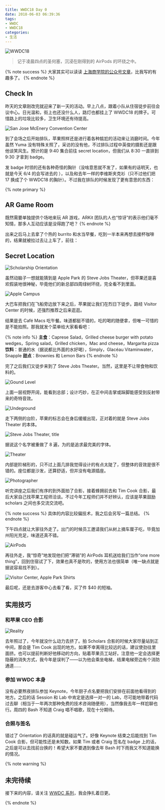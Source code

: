 ```yaml
---
title: WWDC18 Day 0
date: 2018-06-03 06:39:36
tags:
- WWDC
- WWDC18
categories:
- 生活
---
```


![WWDC18](https://user-images.githubusercontent.com/10842684/40917025-ade9f4f2-67b6-11e8-8ca5-ed1556894771.jpg)

> 记于凌晨四点的圣何塞，沉浸在刚得到的 AirPods 的环绕之中。

<!-- more -->

{% note success %}
大家其实可以读读 [上海商学院的公众号文章](https://mp.weixin.qq.com/s/l5qEph47Tz2SVVVV9xMEHA)，比我写的有趣多了。
{% endnote %}

## Check In

昨天的文章刚改完就迎来了新一天的活动。早上八点，跟着小队从住宿徒步前往会议中心。日光温和，街上也还没什么人，路灯也都挂上了 WWDC18 的牌子。可惜路上的垃圾比较多，卫生环境还有待提高。

![San Jose McEnery Convention Center](https://user-images.githubusercontent.com/10842684/40917027-ae24573c-67b6-11e8-868d-d53f8ef04c3d.jpg)

到了会场之后开始排队，苹果照样还是进行着各种尴尬的活动来让消磨时间。今年虽然 Yuma 没有特殊关照了，采访的没有他，不过排队过程中英俊的摄影还是跟他谈笑风生。预计的是 9:40 集合前往 secret location，但我们从 8:30 一直排到 9:30 才拿到 badge。

发 badge 时领的还有各种奇怪的胸针（没啥意思就不发了，如果有的话明天，也就是今天 6/4 的会写进去的 ），以及和去年一样的李维斯夹克衫（只不过他们把 17 换成了个 WWDC18 的胸针）。不过我在排队的时候发现了更有意思的东西：

{% note primary %}
## AR Game Room

既然需要单独提供个场地来玩 AR 游戏，ARKit 团队的人也“惊讶”的表示他们毫不知情，那多人互动应该是没得跑了吧？
{% endnote %}

出来之后马上去拿了个热的 burrito 和水当早餐，吃到一半本来再想去接杯咖啡的，结果就被拉过去让上车了，前往：

## Secret Location

![Scholarship Orientation](https://user-images.githubusercontent.com/10842684/40917028-ae3d1880-67b6-11e8-80df-d6b569400641.jpg)

虽然动脑子一想就能猜到是 Apple Park 的 Steve Jobs Theater，但苹果还是喜欢假装地很神秘，毕竟他们的新总部四周绿树环绕，完全看不到里面。

![Apple Campus](https://user-images.githubusercontent.com/10842684/40917940-c5dde304-67b9-11e8-951b-b32ace52119b.jpg)

大巴车把我们在飞船旁边放下来之后，苹果就让我们在烈日下徒步。路经 Visitor Center 的时候，还强烈推荐之后来逛逛。

结果是去 Café Macs 吃午餐。味道都挺不错的，吃的喝的随便拿，但唯一可惜的是不能拍照。那我就发个菜单给大家看看吧：

{% note info %}
**主食**：Caprese Salad，Grilled cheese burger with potato wedges，Spring salad，Grilled chicken，Mac and cheese，Margarita pizza
**饮料**：普通的水（据说都比外面的水好喝），Simply，Glacéau Vitaminwater，Snapple
**甜点**：Brownies 和 Lemon Bars
{% endnote %}

完了之后我们又徒步来到了 Steve Jobs Theater。当然，这里是不让带食物和饮料的。

![Gound Level](https://user-images.githubusercontent.com/10842684/40917029-ae54593c-67b6-11e8-94e9-6cdfe2bbc31c.jpg)

上面一层视野开阔，能看到总部；设计巧妙，在正中间击掌或跺脚能感受到反射带来的奇特音效。

![Undeground](https://user-images.githubusercontent.com/10842684/40917024-adb8b31a-67b6-11e8-9f1d-f8c875736e5f.jpg)

走下两侧的台阶，苹果的标志会在身后缓缓出现，正对着的就是 Steve Jobs Theater 的本体。

![Steve Jobs Theater, title](https://user-images.githubusercontent.com/10842684/40917030-ae6b7ea0-67b6-11e8-8a95-9a0e62a7a3df.jpg)

据说这个名字被重做了 8 遍，为的是追求最完美的字体。

![Theater](https://user-images.githubusercontent.com/10842684/40917711-09bb44aa-67b9-11e8-82cd-8f35d5527c0c.jpg)

内部是阶梯形的，只不过上面几排我觉得设计的有点太陡了，但整体的音效是很不错的。座位都是沙发，还算舒适，但并没有电源插座。

![Photographer](https://user-images.githubusercontent.com/10842684/40917709-0985544e-67b9-11e8-9d65-ae0999374544.jpg)

听完讲座之后我们有序的到外面拍了合影，接着蜂拥前去和 Tim Cook 合影，最后大家自己找苹果工程师洽谈。不过今年工程师们并不好辨认，应该是苹果鼓励 scholars 之间也多交流交流吧。

{% note success %}
具体的内容比较偏技术，我之后会另写一篇总结。
{% endnote %}

下午四点就让大家往外走了。出门的时候员工邀请我们从树上摘车厘子吃，毕竟加州阳光充足，味道还真不错。

![AirPods](https://user-images.githubusercontent.com/10842684/40917026-ae0b5638-67b6-11e8-9986-32afad4caf88.jpg)

再往外走，我“惊奇”地发现他们把“滞销”的 AirPods 耳机送给我们当作“one more thing”，回到住宿试了下，效果也真不是吹的，使用方法也很简单（唯一缺点就是据说容易找不到）。

![Visitor Center, Apple Park Shirts](https://user-images.githubusercontent.com/10842684/40917023-ad9e0ff6-67b6-11e8-9365-7082454953ac.jpg)

最后呢，还是去游客中心去看了看，买了件 $40 的短袖。

## 实用技巧

### 和苹果 CEO 合影

![Reality](https://user-images.githubusercontent.com/10842684/40917710-099ffc90-67b9-11e8-85d6-69ae071056d3.jpg)

去年照过了，今年就没什么动力去挤了。拍 Scholars 合影的时候大家尽量站到正中间，那会是 Tim Cook 出现的地方。如果不幸离得比较远的话，建议使劲往里面挤。也可以提前判断好他移动的方向，贴着苹果员工站好。注意他一定会选择更隐蔽的消失方式，我今年是误判了——以为他会乘坐电梯，结果电梯旁边有个消防通道……

### 参加 WWDC 本身

没有必要熬夜排队参加 Keynote，今年厨子点名要把我们安排在前面他看得到的地方。之后的话 Session 和 Lab 中肯定是选择一对一的 Lab，尽可能地带着代码过去聊（相当于一年两次那种免费的技术咨询随便用），当然像我去年一样尬聊也行。周四的 Bash 不知道 Craig 唱不唱歌，现在十分期待。

### 合照与签名

错过了 Orientation 的话真的就是碰运气了。好像 Keynote 结束之后能找到 Tim Cook 合影，但可能性还是未知数。如果 Tim 或者 Craig 签名在 badge 上的话，之后是可以去找前台换的！希望大家不要遇到像去年 Bash 时下雨我又不知道能换的情况。

{% note warning %}
## 未完待续

接下来的内容，请关注 [WWDC 系列](/tags/WWDC/)，我会挣扎着日更。

{% endnote %}
